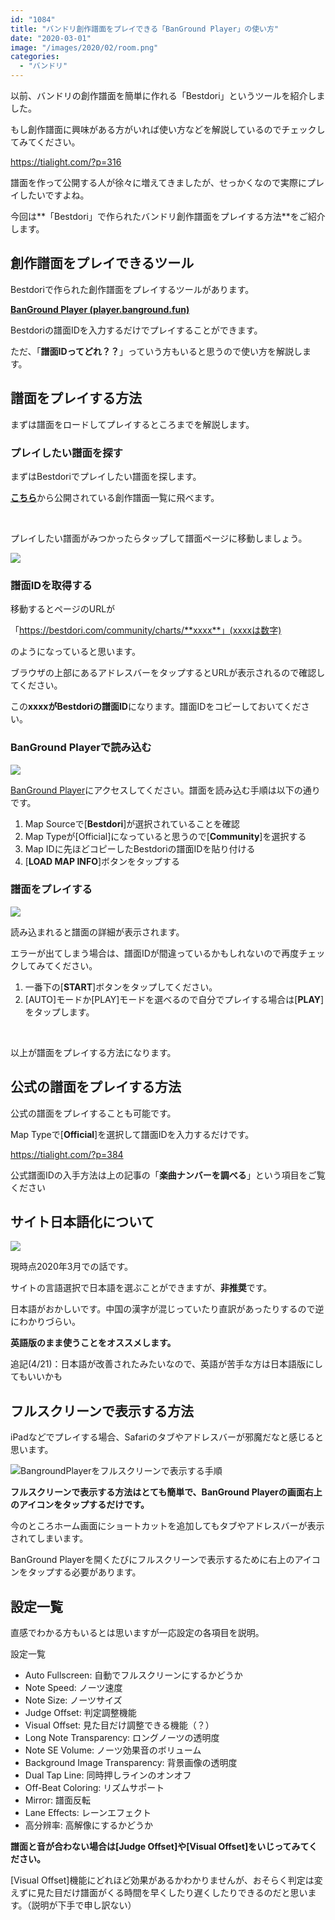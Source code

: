 ```yaml
---
id: "1084"
title: "バンドリ創作譜面をプレイできる「BanGround Player」の使い方"
date: "2020-03-01"
image: "/images/2020/02/room.png"
categories: 
  - "バンドリ"
---
```


以前、バンドリの創作譜面を簡単に作れる「Bestdori」というツールを紹介しました。

もし創作譜面に興味がある方がいれば使い方などを解説しているのでチェックしてみてください。

https://tialight.com/?p=316

譜面を作って公開する人が徐々に増えてきましたが、せっかくなので実際にプレイしたいですよね。

今回は**「Bestdori」で作られたバンドリ創作譜面をプレイする方法**をご紹介します。

## 創作譜面をプレイできるツール

Bestdoriで作られた創作譜面をプレイするツールがあります。

[**BanGround Player (player.banground.fun)**](https://player.banground.fun/)

Bestdoriの譜面IDを入力するだけでプレイすることができます。

ただ、「**譜面IDってどれ？？**」っていう方もいると思うので使い方を解説します。

## 譜面をプレイする方法

まずは譜面をロードしてプレイするところまでを解説します。

### プレイしたい譜面を探す

まずはBestdoriでプレイしたい譜面を探します。

[**こちら**](https://bestdori.com/community/charts)から公開されている創作譜面一覧に飛べます。

 

プレイしたい譜面がみつかったらタップして譜面ページに移動しましょう。

![](/images/2020/03/bestdori-chart-card.png)

### 譜面IDを取得する

移動するとページのURLが

「https://bestdori.com/community/charts/**xxxx**」(xxxxは数字)

のようになっていると思います。

ブラウザの上部にあるアドレスバーをタップするとURLが表示されるので確認してください。

この**xxxxがBestdoriの譜面ID**になります。譜面IDをコピーしておいてください。

### BanGround Playerで読み込む

![](/images/2020/03/BanGround1.png)

[BanGround Player](https://player.banground.fun/)にアクセスしてください。譜面を読み込む手順は以下の通りです。

1. Map Sourceで\[**Bestdori**\]が選択されていることを確認
2. Map Typeが\[Official\]になっていると思うので\[**Community**\]を選択する
3. Map IDに先ほどコピーしたBestdoriの譜面IDを貼り付ける
4. \[**LOAD MAP INFO**\]ボタンをタップする

### 譜面をプレイする

![](/images/2020/03/BanGround2.png)

読み込まれると譜面の詳細が表示されます。

エラーが出てしまう場合は、譜面IDが間違っているかもしれないので再度チェックしてみてください。

1. 一番下の\[**START**\]ボタンをタップしてください。
2. \[AUTO\]モードか\[PLAY\]モードを選べるので自分でプレイする場合は\[**PLAY**\]をタップします。

 

以上が譜面をプレイする方法になります。

## 公式の譜面をプレイする方法

公式の譜面をプレイすることも可能です。

Map Typeで\[**Official**\]を選択して譜面IDを入力するだけです。

https://tialight.com/?p=384

公式譜面IDの入手方法は上の記事の「**楽曲ナンバーを調べる**」という項目をご覧ください

## サイト日本語化について

![](/images/2020/04/language-en.jpg)

現時点2020年3月での話です。

サイトの言語選択で日本語を選ぶことができますが、**非推奨**です。

日本語がおかしいです。中国の漢字が混じっていたり直訳があったりするので逆にわかりづらい。

**英語版のまま使うことをオススメします。**

追記(4/21)：日本語が改善されたみたいなので、英語が苦手な方は日本語版にしてもいいかも

## フルスクリーンで表示する方法

iPadなどでプレイする場合、Safariのタブやアドレスバーが邪魔だなと感じると思います。

![BangroundPlayerをフルスクリーンで表示する手順](/images/2020/03/banground_full.png)

**フルスクリーンで表示する方法はとても簡単で、BanGround Playerの画面右上のアイコンをタップするだけです。**

今のところホーム画面にショートカットを追加してもタブやアドレスバーが表示されてしまいます。

BanGround Playerを開くたびにフルスクリーンで表示するために右上のアイコンをタップする必要があります。

## 設定一覧

直感でわかる方もいるとは思いますが一応設定の各項目を説明。

設定一覧

- Auto Fullscreen: 自動でフルスクリーンにするかどうか
- Note Speed: ノーツ速度
- Note Size: ノーツサイズ
- Judge Offset: 判定調整機能
- Visual Offset: 見た目だけ調整できる機能（？）
- Long Note Transparency: ロングノーツの透明度
- Note SE Volume: ノーツ効果音のボリューム
- Background Image Transparency: 背景画像の透明度
- Dual Tap Line: 同時押しラインのオンオフ
- Off-Beat Coloring: リズムサポート
- Mirror: 譜面反転
- Lane Effects: レーンエフェクト
- 高分辨率: 高解像にするかどうか

**譜面と音が合わない場合は\[Judge Offset\]や\[Visual Offset\]をいじってみてください。**

\[Visual Offset\]機能にどれほど効果があるかわかりませんが、おそらく判定は変えずに見た目だけ譜面がくる時間を早くしたり遅くしたりできるのだと思います。（説明が下手で申し訳ない）
